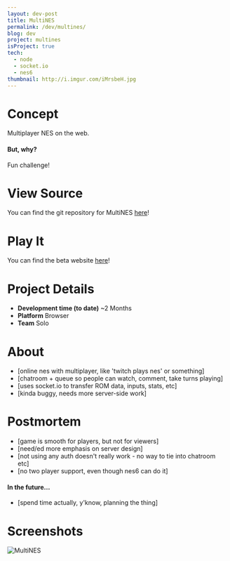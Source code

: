 ```yaml
---
layout: dev-post
title: MultiNES
permalink: /dev/multines/
blog: dev
project: multines
isProject: true
tech:
  - node
  - socket.io
  - nes6
thumbnail: http://i.imgur.com/iMrsbeH.jpg
---
```


# Concept

Multiplayer NES on the web.

#### But, why?

Fun challenge!

# View Source

You can find the git repository for MultiNES [here](https://github.com/andymikulski/multines)!

# Play It

You can find the beta website [here](https://multines.neocities.org/)!


# Project Details

- **Development time (to date)** ~2 Months
- **Platform** Browser
- **Team** Solo

# About

- [online nes with multiplayer, like 'twitch plays nes' or something]
- [chatroom + queue so people can watch, comment, take turns playing]
- [uses socket.io to transfer ROM data, inputs, stats, etc]
- [kinda buggy, needs more server-side work]

# Postmortem

- [game is smooth for players, but not for viewers]
- [need/ed more emphasis on server design]
- [not using any auth doesn't really work - no way to tie into chatroom etc]
- [no two player support, even though nes6 can do it]

#### In the future...

- [spend time actually, y'know, planning the thing]


# Screenshots

![MultiNES](http://i.imgur.com/iMrsbeH.jpg)
